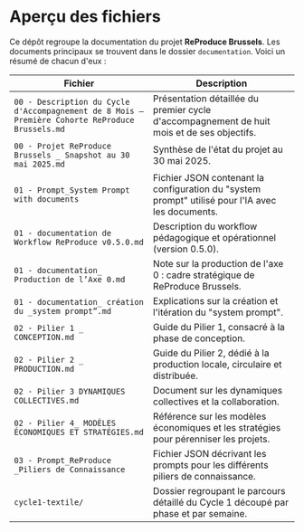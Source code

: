 # Aperçu des fichiers

Ce dépôt regroupe la documentation du projet **ReProduce Brussels**. Les documents principaux se trouvent dans le dossier `documentation`. Voici un résumé de chacun d'eux :

| Fichier | Description |
| --- | --- |
| `00 - Description du Cycle d'Accompagnement de 8 Mois – Première Cohorte ReProduce Brussels.md` | Présentation détaillée du premier cycle d'accompagnement de huit mois et de ses objectifs. |
| `00 - Projet ReProduce Brussels _ Snapshot au 30 mai 2025.md` | Synthèse de l'état du projet au 30 mai 2025. |
| `01 - Prompt_System Prompt with documents` | Fichier JSON contenant la configuration du "system prompt" utilisé pour l'IA avec les documents. |
| `01 - documentation de Workflow ReProduce v0.5.0.md` | Description du workflow pédagogique et opérationnel (version 0.5.0). |
| `01 - documentation_ Production de l’Axe 0.md` | Note sur la production de l'axe 0 : cadre stratégique de ReProduce Brussels. |
| `01 - documentation_ création du _system prompt”.md` | Explications sur la création et l'itération du "system prompt". |
| `02 - Pilier 1 _ CONCEPTION.md` | Guide du Pilier 1, consacré à la phase de conception. |
| `02 - Pilier 2 _ PRODUCTION.md` | Guide du Pilier 2, dédié à la production locale, circulaire et distribuée. |
| `02 - Pilier 3 DYNAMIQUES COLLECTIVES.md` | Document sur les dynamiques collectives et la collaboration. |
| `02 - Pilier 4_ MODÈLES ÉCONOMIQUES ET STRATÉGIES.md` | Référence sur les modèles économiques et les stratégies pour pérenniser les projets. |
| `03 - Prompt_ReProduce _Piliers de Connaissance` | Fichier JSON décrivant les prompts pour les différents piliers de connaissance. |
| `cycle1-textile/` | Dossier regroupant le parcours détaillé du Cycle 1 découpé par phase et par semaine. |

